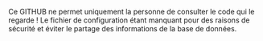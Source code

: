 Ce GITHUB ne permet uniquement la personne de consulter le code qui le regarde !
Le fichier de configuration étant manquant pour des raisons de sécurité et éviter le partage des informations de la base de données.
